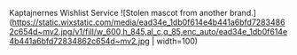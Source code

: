 Kaptajnernes Wishlist Service
![Stolen mascot from another brand.](https://static.wixstatic.com/media/ead34e_1db0f614e4b441a6bfd72834862c654d~mv2.jpg/v1/fill/w_600,h_845,al_c,q_85,enc_auto/ead34e_1db0f614e4b441a6bfd72834862c654d~mv2.jpg | width=100)
